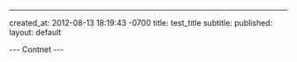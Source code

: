 ---
created_at: 2012-08-13 18:19:43 -0700
title: test_title
subtitle: 
published:
layout: default

--- Contnet ---


